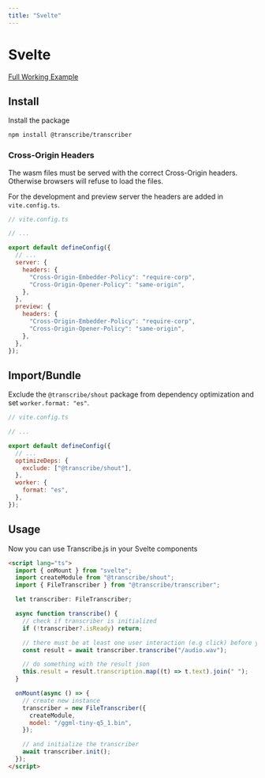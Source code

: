 ```yaml
---
title: "Svelte"
---
```


# Svelte

[Full Working Example](https://github.com/TranscribeJs/examples/tree/main/svelte)

## Install

Install the package

```bash
npm install @transcribe/transcriber
```

### Cross-Origin Headers

The wasm files must be served with the correct Cross-Origin headers. Otherwise browsers will refuse to load the files.

For the development and preview server the headers are added in `vite.config.ts`.

```js
// vite.config.ts

// ...

export default defineConfig({
  // ...
  server: {
    headers: {
      "Cross-Origin-Embedder-Policy": "require-corp",
      "Cross-Origin-Opener-Policy": "same-origin",
    },
  },
  preview: {
    headers: {
      "Cross-Origin-Embedder-Policy": "require-corp",
      "Cross-Origin-Opener-Policy": "same-origin",
    },
  },
});
```

## Import/Bundle

Exclude the `@transcribe/shout` package from dependency optimization and set `worker.format: "es"`.

```js
// vite.config.ts

// ...

export default defineConfig({
  // ...
  optimizeDeps: {
    exclude: ["@transcribe/shout"],
  },
  worker: {
    format: "es",
  },
});
```

## Usage

Now you can use Transcribe.js in your Svelte components

```html
<script lang="ts">
  import { onMount } from "svelte";
  import createModule from "@transcribe/shout";
  import { FileTranscriber } from "@transcribe/transcriber";

  let transcriber: FileTranscriber;

  async function transcribe() {
    // check if transcriber is initialized
    if (!transcriber?.isReady) return;

    // there must be at least one user interaction (e.g click) before you can call this function
    const result = await transcriber.transcribe("/audio.wav");

    // do something with the result json
    this.result = result.transcription.map((t) => t.text).join(" ");
  }

  onMount(async () => {
    // create new instance
    transcriber = new FileTranscriber({
      createModule,
      model: "/ggml-tiny-q5_1.bin",
    });

    // and initialize the transcriber
    await transcriber.init();
  });
</script>
```
